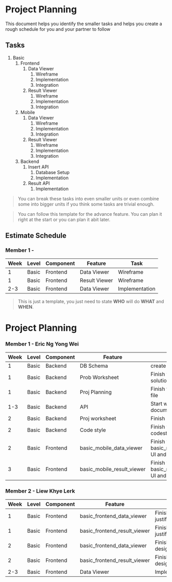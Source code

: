 # Project Planning

This document helps you identify the smaller tasks and helps you create a rough schedule for you and your partner to follow

## Tasks

1. Basic
    1. Frontend
        1. Data Viewer
            1. Wireframe
            2. Implementation
            3. Integration
        2. Result Viewer
            1. Wireframe
            2. Implementation
            3. Integration
    2. Mobile
        1. Data Viewer
            1. Wireframe
            2. Implementation
            3. Integration
        2. Result Viewer
            1. Wireframe
            2. Implementation
            3. Integration
    3. Backend
        1. Insert API
            1. Database Setup
            2. Implementation
        2. Result API
            1. Implementation

> You can break these tasks into even smaller units or even combine some into bigger units if you think some tasks are trivial enough.

> You can follow this template for the advance feature. You can plan it right at the start or you can plan it abit later.

## Estimate Schedule

### Member 1 - <ENTER NAME>

| Week | Level | Component | Feature       | Task           |
| ---- | ----- | --------- | ------------- | -------------- |
| 1    | Basic | Frontend  | Data Viewer   | Wireframe      |
| 1    | Basic | Frontend  | Result Viewer | Wireframe      |
| 2-3  | Basic | Frontend  | Data Viewer   | Implementation |

> This is just a template, you just need to state **WHO** will do **WHAT** and **WHEN**.

# Project Planning

### Member 1 - Eric Ng Yong Wei
| Week | Level | Component | Feature       | Task           |
|------|-------|-----------|---------------|----------------|
| 1    | Basic | Backend   | DB Schema     | create table   |
| 1    | Basic | Backend   | Prob Worksheet| Finish working on algo of solution|
| 1    | Basic | Backend   | Proj Planning | Finish the proj planning md file|
| 1-3  | Basic | Backend   | API           | Start working on documentation of APIs|
| 2    | Basic | Backend   | Proj worksheet| Finish project worksheet|
| 2    | Basic | Backend   | Code style    | Finish working on codestyle.md|
| 2    | Basic | Frontend  | basic_mobile_data_viewer| Finish working on basic_mobile_data_viewer's UI and justifications|
| 3    | Basic | Frontend  | basic_mobile_result_viewer| Finish working on basic_mobile_result_viewer's UI and justifications|

### Member 2 - Liew Khye Lerk
| Week | Level | Component | Feature       | Task           |
|------|-------|-----------|---------------|----------------|
| 1    | Basic | Frontend  | basic_frontend_data_viewer| Finish justifications|
| 1    | Basic | Frontend  | basic_frontend_result_viewer| Finish justifications|
| 2    | Basic | Frontend  | basic_frontend_data_viewer| Finish designing UI|
| 2    | Basic | Frontend  | basic_frontend_result_viewer| Finish designing UI|
| 2-3  | Basic | Frontend  | Data Viewer   | Implementation |


